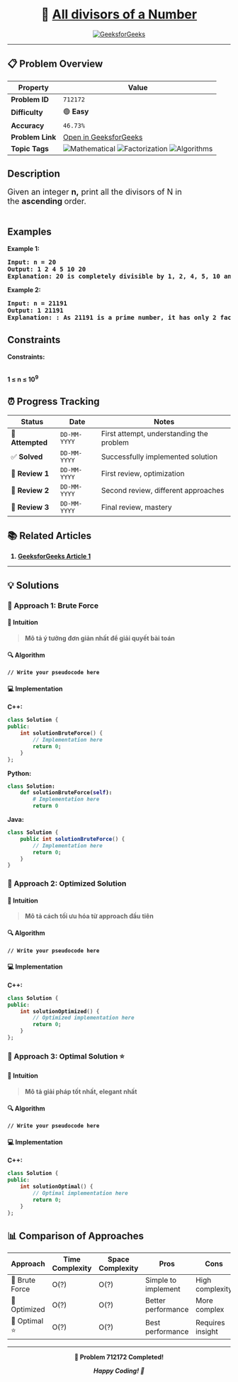 <div align="center">

# 🧠 [All divisors of a Number](https://www.geeksforgeeks.org/problems/all-divisors-of-a-number/1)

[![GeeksforGeeks](<https://img.shields.io/badge/GeeksforGeeks-Problem-0F9D58?style=for-the-badge&logo=geeksforgeeks&logoColor=white>)](https://www.geeksforgeeks.org/problems/all-divisors-of-a-number/1)

</div>

---

## 📋 Problem Overview

| Property | Value |
|----------|-------|
| **Problem ID** | `712172` |
| **Difficulty** | 🟢 **Easy** |
| **Accuracy** | `46.73%` |
| **Problem Link** | [Open in GeeksforGeeks](https://www.geeksforgeeks.org/problems/all-divisors-of-a-number/1) |
| **Topic Tags** | ![Mathematical](https://img.shields.io/badge/-Mathematical-blue?style=flat-square) ![Factorization](https://img.shields.io/badge/-Factorization-blue?style=flat-square) ![Algorithms](https://img.shields.io/badge/-Algorithms-blue?style=flat-square) |

## Description
<!-- description:start -->
<p><span style="font-size: 18px;">Given an integer <strong>n,</strong> print all the divisors of N in the <strong>ascending </strong>order.</span><br /> <br /><span style="font-size: 18px;"><strong>
<!-- description:end -->

## Examples

<p><strong class="example">Example 1:</strong></p>
<pre>
<strong>Input:</strong> n = 20
<strong>Output:</strong> 1 2 4 5 10 20
<strong>Explanation:</strong> 20 is completely divisible by 1, 2, 4, 5, 10 and 20.
</pre>

<p><strong class="example">Example 2:</strong></p>
<pre>
<strong>Input:</strong> n = 21191
<strong>Output:</strong> 1 21191
<strong>Explanation:</strong> : As 21191 is a prime number, it has only 2 factors(1 and the number itself).
</pre>

## Constraints

<p><strong>Constraints:</strong></p>
<br />1 ≤ n ≤ 10<sup>9</sup></span></p>

## ⏰ Progress Tracking

| Status | Date | Notes |
|--------|------|-------|
| 🎯 **Attempted** | `DD-MM-YYYY` | First attempt, understanding the problem |
| ✅ **Solved** | `DD-MM-YYYY` | Successfully implemented solution |
| 🔄 **Review 1** | `DD-MM-YYYY` | First review, optimization |
| 🔄 **Review 2** | `DD-MM-YYYY` | Second review, different approaches |
| 🔄 **Review 3** | `DD-MM-YYYY` | Final review, mastery |

## 📚 Related Articles

1. [GeeksforGeeks Article 1](https://www.geeksforgeeks.org/find-all-factors-of-a-natural-number/)

---

## 💡 Solutions

### 🥉 Approach 1: Brute Force

#### 📝 Intuition
> Mô tả ý tưởng đơn giản nhất để giải quyết bài toán

#### 🔍 Algorithm
```pseudo
// Write your pseudocode here
```

#### 💻 Implementation

**C++:**
```cpp
class Solution {
public:
    int solutionBruteForce() {
        // Implementation here
        return 0;
    }
};
```

**Python:**
```python
class Solution:
    def solutionBruteForce(self):
        # Implementation here
        return 0
```

**Java:**
```java
class Solution {
    public int solutionBruteForce() {
        // Implementation here
        return 0;
    }
}
```

### 🥈 Approach 2: Optimized Solution

#### 📝 Intuition
> Mô tả cách tối ưu hóa từ approach đầu tiên

#### 🔍 Algorithm
```pseudo
// Write your pseudocode here
```

#### 💻 Implementation

**C++:**
```cpp
class Solution {
public:
    int solutionOptimized() {
        // Optimized implementation here
        return 0;
    }
};
```

### 🥇 Approach 3: Optimal Solution ⭐

#### 📝 Intuition
> Mô tả giải pháp tốt nhất, elegant nhất

#### 🔍 Algorithm
```pseudo
// Write your pseudocode here
```

#### 💻 Implementation

**C++:**
```cpp
class Solution {
public:
    int solutionOptimal() {
        // Optimal implementation here
        return 0;
    }
};
```

## 📊 Comparison of Approaches

| Approach | Time Complexity | Space Complexity | Pros | Cons |
|----------|-----------------|------------------|------|------|
| 🥉 Brute Force | O(?) | O(?) | Simple to implement | High complexity |
| 🥈 Optimized   | O(?) | O(?) | Better performance | More complex |
| 🥇 Optimal ⭐  | O(?) | O(?) | Best performance | Requires insight |

---

<div align="center">

**🎯 Problem 712172 Completed!**

*Happy Coding! 🚀*

</div>
